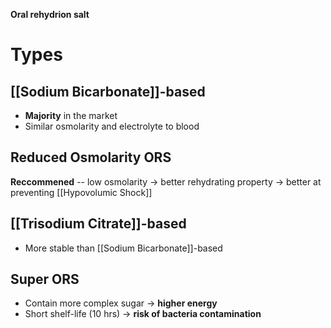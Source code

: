 **Oral rehydrion salt**

# Types
## [[Sodium Bicarbonate]]-based
- **Majority** in the market
- Similar osmolarity and electrolyte to blood

## Reduced Osmolarity ORS
**Reccommened** -- low osmolarity -> better rehydrating property -> better at preventing [[Hypovolumic Shock]]

## [[Trisodium Citrate]]-based
- More stable than [[Sodium Bicarbonate]]-based

## Super ORS
- Contain more complex sugar -> **higher energy**
- Short shelf-life (10 hrs) -> **risk of bacteria contamination** 